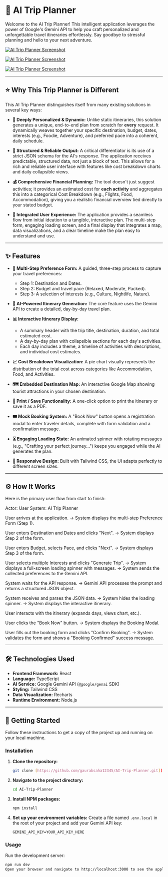 # 🤖 AI Trip Planner

Welcome to the AI Trip Planner! This intelligent application leverages the power of Google's Gemini API to help you craft personalized and unforgettable travel itineraries effortlessly. Say goodbye to stressful planning and hello to your next adventure.

[![AI Trip Planner Screenshot](https://img.notionusercontent.com/s3/prod-files-secure%2F1585ff93-fbc0-49bb-8539-1ec75f7a5070%2Fa89a2e21-c438-40cc-96e2-cd0464d4a3bd%2Fbandicam_2025-09-21_22-54-29-508.jpg/size/w=1420?exp=1758561943&sig=K5wcf87ZpSQNv3jCtSKZmy--tVRhPHSKBLibFXV5Fk0&id=275e6489-8eba-80a4-894f-daab67d7ba3b&table=block)](#)

[![AI Trip Planner Screenshot](https://img.notionusercontent.com/s3/prod-files-secure%2F1585ff93-fbc0-49bb-8539-1ec75f7a5070%2F7239ec46-6813-4d2f-bd84-2b3714c09574%2Fbandicam_2025-09-21_22-57-22-571.jpg/size/w=1420?exp=1758562143&sig=7qvnMcCNd-2n1q8KQljeKOlYaBlg5E7LjfFxhUqN_aU&id=275e6489-8eba-8024-85d5-e0c8ebdbc8f0&table=block)](#)

[![AI Trip Planner Screenshot](https://img.notionusercontent.com/s3/prod-files-secure%2F1585ff93-fbc0-49bb-8539-1ec75f7a5070%2F75893caa-c07c-4bc4-bc73-38be1c7ee8ac%2Fbandicam_2025-09-21_22-57-51-219.jpg/size/w=1420?exp=1758562141&sig=0fWGb78Hc5f34C4MJRbu0eqXPvPYbIkDTatQP-d5rYc&id=275e6489-8eba-800d-a748-d0be042c8f59&table=block)](#)

---

## ⭐ Why This Trip Planner is Different

This AI Trip Planner distinguishes itself from many existing solutions in several key ways:

* **🚀 Deeply Personalized & Dynamic:** Unlike static itineraries, this solution generates a unique, end-to-end plan from scratch for **every** request. It dynamically weaves together your specific destination, budget, dates, interests (e.g., Foodie, Adventure), and preferred pace into a coherent, daily schedule.

* **🧱 Structured & Reliable Output:** A critical differentiator is its use of a strict JSON schema for the AI's response. The application receives predictable, structured data, not just a block of text. This allows for a rich and reliable user interface with features like cost breakdown charts and daily collapsible views.

* **💰 Comprehensive Financial Planning:** The tool doesn't just suggest activities; it provides an estimated cost for **each activity** and aggregates this into a categorical Cost Breakdown (e.g., Flights, Food, Accommodation), giving you a realistic financial overview tied directly to your stated budget.

* **🎨 Integrated User Experience:** The application provides a seamless flow from initial ideation to a tangible, interactive plan. The multi-step form, engaging loading screen, and a final display that integrates a map, data visualizations, and a clear timeline make the plan easy to understand and use.

---

## ✨ Features

* **📝 Multi-Step Preference Form:** A guided, three-step process to capture your travel preferences:
    * Step 1: Destination and Dates.
    * Step 2: Budget and travel pace (Relaxed, Moderate, Packed).
    * Step 3: A selection of interests (e.g., Culture, Nightlife, Nature).

* **🧠 AI-Powered Itinerary Generation:** The core feature uses the Gemini API to create a detailed, day-by-day travel plan.

* **📊 Interactive Itinerary Display:**
    * A summary header with the trip title, destination, duration, and total estimated cost.
    * A day-by-day plan with collapsible sections for each day's activities.
    * Each day includes a theme, a timeline of activities with descriptions, and individual cost estimates.

* **📈 Cost Breakdown Visualization:** A pie chart visually represents the distribution of the total cost across categories like Accommodation, Food, and Activities.

* **🗺️ Embedded Destination Map:** An interactive Google Map showing tourist attractions in your chosen destination.

* **📄 Print / Save Functionality:** A one-click option to print the itinerary or save it as a PDF.

* **🎟️ Mock Booking System:** A "Book Now" button opens a registration modal to enter traveler details, complete with form validation and a confirmation message.

* **⏳ Engaging Loading State:** An animated spinner with rotating messages (e.g., "Crafting your perfect journey...") keeps you engaged while the AI generates the plan.

* **📱 Responsive Design:** Built with Tailwind CSS, the UI adapts perfectly to different screen sizes.

---

## ⚙️ How It Works

Here is the primary user flow from start to finish:

Actor: User
System: AI Trip Planner

User arrives at the application.
-> System displays the multi-step Preference Form (Step 1).

User enters Destination and Dates and clicks "Next".
-> System displays Step 2 of the form.

User enters Budget, selects Pace, and clicks "Next".
-> System displays Step 3 of the form.

User selects multiple Interests and clicks "Generate Trip".
-> System displays a full-screen loading spinner with messages.
-> System sends the collected preferences to the Gemini API.

System waits for the API response.
-> Gemini API processes the prompt and returns a structured JSON object.

System receives and parses the JSON data.
-> System hides the loading spinner.
-> System displays the interactive itinerary.

User interacts with the itinerary (expands days, views chart, etc.).

User clicks the "Book Now" button.
-> System displays the Booking Modal.

User fills out the booking form and clicks "Confirm Booking".
-> System validates the form and shows a "Booking Confirmed" success message.


---

## 🛠️ Technologies Used

* **Frontend Framework:** React
* **Language:** TypeScript
* **AI Service:** Google Gemini API (`@google/genai` SDK)
* **Styling:** Tailwind CSS
* **Data Visualization:** Recharts
* **Runtime Environment:** Node.js

---

## 🚀 Getting Started

Follow these instructions to get a copy of the project up and running on your local machine.

### **Installation**

1.  **Clone the repository:**
    ```sh
    git clone [https://github.com/gaurabsaha12345/AI-Trip-Planner.git](https://github.com/gaurabsaha12345/AI-Trip-Planner.git)
    ```
2.  **Navigate to the project directory:**
    ```sh
    cd AI-Trip-Planner
    ```
3.  **Install NPM packages:**
    ```sh
    npm install
    ```
4.  **Set up your environment variables:**
    Create a file named `.env.local` in the root of your project and add your Gemini API key:
    ```
    GEMINI_API_KEY=YOUR_API_KEY_HERE
    ```

### **Usage**

Run the development server:
```sh
npm run dev
Open your browser and navigate to http://localhost:3000 to see the application.
